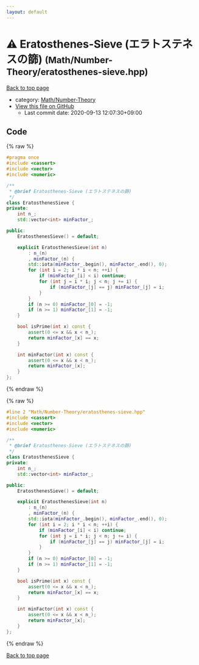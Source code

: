 ```yaml
---
layout: default
---
```


<!-- mathjax config similar to math.stackexchange -->
<script type="text/javascript" async
  src="https://cdnjs.cloudflare.com/ajax/libs/mathjax/2.7.5/MathJax.js?config=TeX-MML-AM_CHTML">
</script>
<script type="text/x-mathjax-config">
  MathJax.Hub.Config({
    TeX: { equationNumbers: { autoNumber: "AMS" }},
    tex2jax: {
      inlineMath: [ ['$','$'] ],
      processEscapes: true
    },
    "HTML-CSS": { matchFontHeight: false },
    displayAlign: "left",
    displayIndent: "2em"
  });
</script>

<script type="text/javascript" src="https://cdnjs.cloudflare.com/ajax/libs/jquery/3.4.1/jquery.min.js"></script>
<script src="https://cdn.jsdelivr.net/npm/jquery-balloon-js@1.1.2/jquery.balloon.min.js" integrity="sha256-ZEYs9VrgAeNuPvs15E39OsyOJaIkXEEt10fzxJ20+2I=" crossorigin="anonymous"></script>
<script type="text/javascript" src="../../../assets/js/copy-button.js"></script>
<link rel="stylesheet" href="../../../assets/css/copy-button.css" />


# :warning: Eratosthenes-Sieve (エラトステネスの篩) <small>(Math/Number-Theory/eratosthenes-sieve.hpp)</small>

<a href="../../../index.html">Back to top page</a>

* category: <a href="../../../index.html#4def0f0d6848bdd7ffa44d10031ae87a">Math/Number-Theory</a>
* <a href="{{ site.github.repository_url }}/blob/master/Math/Number-Theory/eratosthenes-sieve.hpp">View this file on GitHub</a>
    - Last commit date: 2020-09-13 12:07:30+09:00




## Code

<a id="unbundled"></a>
{% raw %}
```cpp
#pragma once
#include <cassert>
#include <vector>
#include <numeric>

/**
 * @brief Eratosthenes-Sieve (エラトステネスの篩)
 */
class EratosthenesSieve {
private:
    int n_;
    std::vector<int> minFactor_;

public:
    EratosthenesSieve() = default;

    explicit EratosthenesSieve(int n)
        : n_(n)
        , minFactor_(n) {
        std::iota(minFactor_.begin(), minFactor_.end(), 0);
        for (int i = 2; i * i < n; ++i) {
            if (minFactor_[i] < i) continue;
            for (int j = i * i; j < n; j += i) {
                if (minFactor_[j] == j) minFactor_[j] = i;
            }
        }
        if (n >= 0) minFactor_[0] = -1;
        if (n >= 1) minFactor_[1] = -1;
    }

    bool isPrime(int x) const {
        assert(0 <= x && x < n_);
        return minFactor_[x] == x;
    }

    int minFactor(int x) const {
        assert(0 <= x && x < n_);
        return minFactor_[x];
    }
};

```
{% endraw %}

<a id="bundled"></a>
{% raw %}
```cpp
#line 2 "Math/Number-Theory/eratosthenes-sieve.hpp"
#include <cassert>
#include <vector>
#include <numeric>

/**
 * @brief Eratosthenes-Sieve (エラトステネスの篩)
 */
class EratosthenesSieve {
private:
    int n_;
    std::vector<int> minFactor_;

public:
    EratosthenesSieve() = default;

    explicit EratosthenesSieve(int n)
        : n_(n)
        , minFactor_(n) {
        std::iota(minFactor_.begin(), minFactor_.end(), 0);
        for (int i = 2; i * i < n; ++i) {
            if (minFactor_[i] < i) continue;
            for (int j = i * i; j < n; j += i) {
                if (minFactor_[j] == j) minFactor_[j] = i;
            }
        }
        if (n >= 0) minFactor_[0] = -1;
        if (n >= 1) minFactor_[1] = -1;
    }

    bool isPrime(int x) const {
        assert(0 <= x && x < n_);
        return minFactor_[x] == x;
    }

    int minFactor(int x) const {
        assert(0 <= x && x < n_);
        return minFactor_[x];
    }
};

```
{% endraw %}

<a href="../../../index.html">Back to top page</a>


